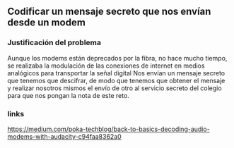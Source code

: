 ## Codificar un mensaje secreto que nos envían desde un modem

### Justificación del problema
 Aunque los modems están deprecados por la fibra, no hace mucho tiempo, se realizaba la modulación de las conexiones de internet en medios analógicos para transportar la señal digital 
 Nos envían un mensaje secreto que tenemos que descifrar, de modo que tenemos que obtener el mensaje y realizar nosotros mismos el envío de otro al servicio secreto del colegio para que 
 nos pongan la nota de este reto.
 
 ### links
 https://medium.com/poka-techblog/back-to-basics-decoding-audio-modems-with-audacity-c94faa8362a0
 
